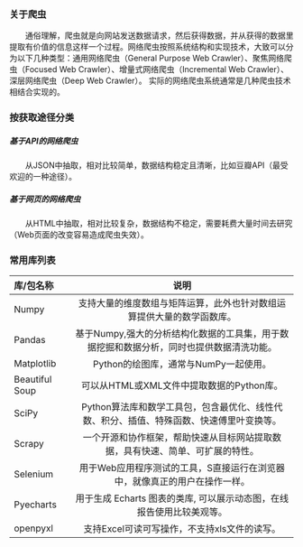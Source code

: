### 关于爬虫
&emsp;&emsp;通俗理解，爬虫就是向网站发送数据请求，然后获得数据，并从获得的数据里提取有价值的信息这样一个过程。网络爬虫按照系统结构和实现技术，大致可以分为以下几种类型：通用网络爬虫（General Purpose Web Crawler）、聚焦网络爬虫（Focused Web Crawler）、增量式网络爬虫（Incremental Web Crawler）、深层网络爬虫（Deep Web Crawler）。 实际的网络爬虫系统通常是几种爬虫技术相结合实现的。  
### 按获取途径分类
##### 基于API的网络爬虫  
&emsp;&emsp;从JSON中抽取，相对比较简单，数据结构稳定且清晰，比如豆瓣API（最受欢迎的一种途径）。
##### 基于网页的网络爬虫  
&emsp;&emsp;从HTML中抽取，相对比较复杂，数据结构不稳定，需要耗费大量时间去研究（Web页面的改变容易造成爬虫失效）。
### 常用库列表
| 库/包名称 | 	说明 | 
| :---         |     :---:      |
| Numpy | 支持大量的维度数组与矩阵运算，此外也针对数组运算提供大量的数学函数库。 |
| Pandas | 基于Numpy,强大的分析结构化数据的工具集，用于数据挖掘和数据分析，同时也提供数据清洗功能。 |
| Matplotlib |  Python的绘图库，通常与NumPy一起使用。 |
| Beautiful Soup | 可以从HTML或XML文件中提取数据的Python库。|    
| SciPy | Python算法库和数学工具包，包含最优化、线性代数、积分、插值、特殊函数、快速傅里叶变换等。 |
| Scrapy | 一个开源和协作框架，帮助快速从目标网站提取数据，具有快速、简单、可扩展的特性。 |
| Selenium | 用于Web应用程序测试的工具，S直接运行在浏览器中，就像真正的用户在操作一样。 |
| Pyecharts | 用于生成 Echarts 图表的类库, 可以展示动态图，在线报告使用比较美观等。|    
| openpyxl﻿ | 支持Excel可读可写操作，不支持xls文件的读写。 |
